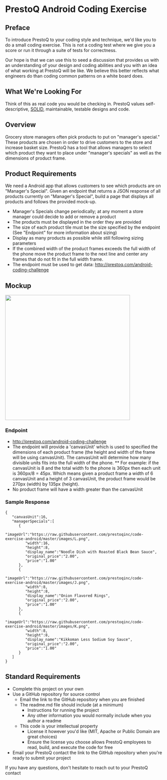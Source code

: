 # PrestoQ Android Coding Exercise

## Preface

To introduce PrestoQ to your coding style and technique, we'd like you to do a small coding exercise. This is not a coding test where we give you a score or run it through a suite of tests for correctness.

Our hope is that we can use this to seed a discussion that provides us with an understanding of your design and coding abilities and you with an idea of what working at PrestoQ will be like. We believe this better reflects what engineers do than coding common patterns on a white board does.

## What We're Looking For

Think of this as real code you would be checking in. PrestoQ values self-descriptive, [SOLID](https://en.wikipedia.org/wiki/SOLID), maintainable, testable designs and code.

## Overview
Grocery store managers often pick products to put on "manager's special." These products are chosen in order to drive customers to the store and increase basket size. PrestoQ has a tool that allows managers to select which product they want to place under "manager's specials" as well as the dimensions of product frame.

## Product Requirements
We need a Android app that allows customers to see which products are on "Manager's Special". Given an endpoint that returns a JSON response of all products currently on "Manager's Special", build a page that displays all products and follows the provided mock-up.

* Manager's Specials change periodically; at any moment a store manager could decide to add or remove a product
* The products must be displayed in the order they are provided
* The size of each product tile must be the size specified by the endpoint (See "Endpoint" for more information about sizing)
* Display as many products as possible while still following sizing parameters
* If the combined width of the product frames exceeds the full width of the phone move the product frame to the next line and center any frames that do not fit in the full width frame.
* The endpoint must be used to get data: http://prestoq.com/android-coding-challenge

## Mockup
<img src="https://github.com/prestoqinc/code-exercise-android/blob/master/managerSpecial.png" width="400"/>

### Endpoint
* http://prestoq.com/android-coding-challenge
* The endpoint will provide a 'canvasUnit' which is used to specified the dimensions of each product frame (the height and width of the frame will be using canvasUnit). The canvasUnit will determine how many divisible units fits into the full width of the phone. 
** For example: if the canvasUnit is 8 and the total width fo the phone is 360px then each unit is 360px/8 = 45px. Which means given a product frame a width of 6 canvasUnit and a height of 3 canvasUnit, the product frame would be 270px (width) by 135px (height).
* No product frame will have a width greater than the canvasUnit

### Sample Response
```
{  
   "canvasUnit":16,
   "managerSpecials":[  
      {  
         "imageUrl":"https://raw.githubusercontent.com/prestoqinc/code-exercise-android/master/images/L.png",
         "width":16,
         "height":8,
         "display_name":"Noodle Dish with Roasted Black Bean Sauce",
         "original_price":"2.00",
         "price":"1.00"
      },
      {  
         "imageUrl":"https://raw.githubusercontent.com/prestoqinc/code-exercise-android/master/images/J.png",
         "width":8,
         "height":8,
         "display_name":"Onion Flavored Rings",
         "original_price":"2.00",
         "price":"1.00"
      },
      {  
         "imageUrl":"https://raw.githubusercontent.com/prestoqinc/code-exercise-android/master/images/K.png",
         "width":8,
         "height":8,
         "display_name":"Kikkoman Less Sodium Soy Sauce",
         "original_price":"2.00",
         "price":"1.00"
      }
   ]
}
```


## Standard Requirements
* Complete this project on your own
* Use a GitHub repository for source control
  * Email the link to the GitHub repository when you are finished
  * The readme.md file should include (at a minimum)
    * Instructions for running the project
    * Any other information you would normally include when you author a readme
  * This code is your intellectual property
    * License it however you'd like (MIT, Apache or Public Domain are great choices)
    * Ensure the license you choose allows PrestoQ employees to read, build, and execute the code for free
* Email your PrestoQ contact the link to the GitHub repository when you're ready to submit your project

If you have any questions, don't hesitate to reach out to your PrestoQ contact

